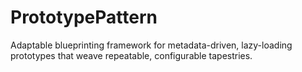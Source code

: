 # PrototypePattern
Adaptable blueprinting framework for metadata-driven, lazy-loading prototypes that weave repeatable, configurable tapestries.
